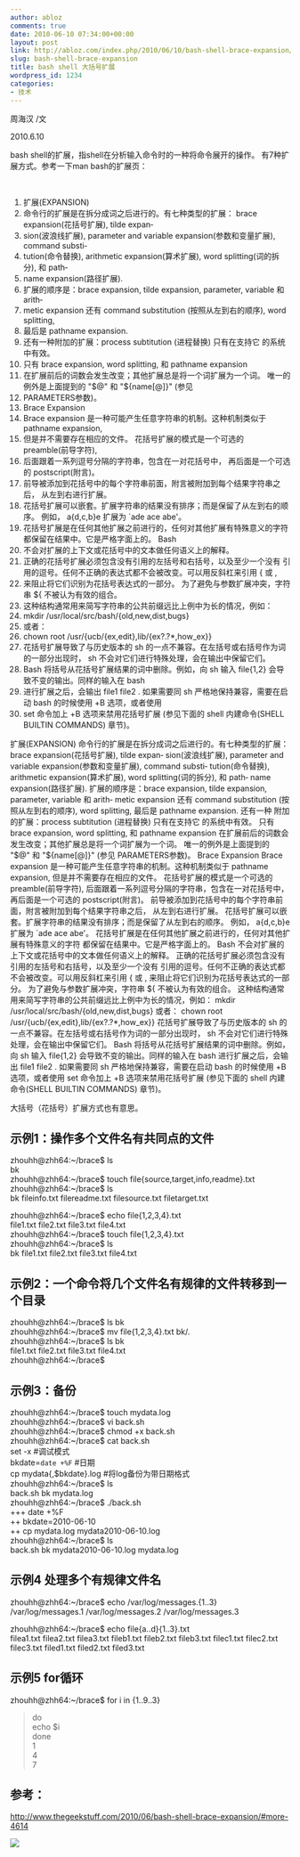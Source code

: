 ```yaml
---
author: abloz
comments: true
date: 2010-06-10 07:34:00+00:00
layout: post
link: http://abloz.com/index.php/2010/06/10/bash-shell-brace-expansion/
slug: bash-shell-brace-expansion
title: bash shell 大括号扩展
wordpress_id: 1234
categories:
- 技术
---
```


周海汉 /文

2010.6.10

 

bash shell的扩展，指shell在分析输入命令时的一种将命令展开的操作。 有7种扩展方式。参考一下man bash的扩展页：

[](http://blog.csdn.net/ablo_zhou/archive/2010/06/10/5661730.aspx#)[  
](http://blog.csdn.net/ablo_zhou/archive/2010/06/10/5661730.aspx#)

  1. 扩展(EXPANSION)
  2. 命令行的扩展是在拆分成词之后进行的。有七种类型的扩展： brace expansion(花括号扩展), tilde expan‐
  3. sion(波浪线扩展), parameter and variable expansion(参数和变量扩展), command substi‐
  4. tution(命令替换), arithmetic expansion(算术扩展), word splitting(词的拆分), 和 path‐
  5. name expansion(路径扩展).
  6. 扩展的顺序是：brace expansion, tilde expansion, parameter, variable 和 arith‐
  7. metic expansion 还有 command substitution (按照从左到右的顺序), word splitting,
  8. 最后是 pathname expansion.
  9. 还有一种附加的扩展：process subtitution (进程替换) 只有在支持它 的系统中有效。
  10. 只有 brace expansion, word splitting, 和 pathname expansion
  11. 在扩展前后的词数会发生改变；其他扩展总是将一个词扩展为一个词。 唯一的例外是上面提到的 "$@" 和 "${name[@]}" (参见
  12. PARAMETERS参数)。
  13. Brace Expansion
  14. Brace expansion 是一种可能产生任意字符串的机制。这种机制类似于 pathname expansion,
  15. 但是并不需要存在相应的文件。 花括号扩展的模式是一个可选的 preamble(前导字符),
  16. 后面跟着一系列逗号分隔的字符串，包含在一对花括号中， 再后面是一个可选的 postscript(附言)。
  17. 前导被添加到花括号中的每个字符串前面，附言被附加到每个结果字符串之后， 从左到右进行扩展。
  18. 花括号扩展可以嵌套。扩展字符串的结果没有排序；而是保留了从左到右的顺序。 例如， a{d,c,b}e 扩展为 `ade ace abe'。
  19. 花括号扩展是在任何其他扩展之前进行的，任何对其他扩展有特殊意义的字符 都保留在结果中。它是严格字面上的。 Bash
  20. 不会对扩展的上下文或花括号中的文本做任何语义上的解释。
  21. 正确的花括号扩展必须包含没有引用的左括号和右括号，以及至少一个没有 引用的逗号。任何不正确的表达式都不会被改变。可以用反斜杠来引用 { 或 ,
  22. 来阻止将它们识别为花括号表达式的一部分。 为了避免与参数扩展冲突，字符串 ${ 不被认为有效的组合。
  23. 这种结构通常用来简写字符串的公共前缀远比上例中为长的情况，例如：
  24. mkdir /usr/local/src/bash/{old,new,dist,bugs}
  25. 或者：
  26. chown root /usr/{ucb/{ex,edit},lib/{ex?.?*,how_ex}}
  27. 花括号扩展导致了与历史版本的 sh 的一点不兼容。在左括号或右括号作为词的一部分出现时， sh 不会对它们进行特殊处理，会在输出中保留它们。
  28. Bash 将括号从花括号扩展结果的词中删除。例如，向 sh 输入 file{1,2} 会导致不变的输出。同样的输入在 bash
  29. 进行扩展之后，会输出 file1 file2 . 如果需要同 sh 严格地保持兼容，需要在启动 bash 的时候使用 +B 选项，或者使用
  30. set 命令加上 +B 选项来禁用花括号扩展 (参见下面的 shell 内建命令(SHELL BUILTIN COMMANDS) 章节)。

扩展(EXPANSION)       命令行的扩展是在拆分成词之后进行的。有七种类型的扩展：  brace   expansion(花括号扩展),   tilde   expan‐       sion(波浪线扩展), parameter and variable expansion(参数和变量扩展), command substi‐       tution(命令替换), arithmetic expansion(算术扩展), word splitting(词的拆分), 和 path‐       name expansion(路径扩展).       扩展的顺序是：brace  expansion,  tilde expansion, parameter, variable 和 arith‐       metic expansion 还有 command substitution  (按照从左到右的顺序),  word  splitting,       最后是 pathname expansion.       还有一种
附加的扩展：process subtitution (进程替换) 只有在支持它 的系统中有效。       只有    brace   expansion,   word   splitting,   和   pathname   expansion       在扩展前后的词数会发生改变；其他扩展总是将一个词扩展为一个词。 唯一的例外是上面提到的  "$@"  和  "${name[@]}"  (参见       PARAMETERS参数)。   Brace Expansion       Brace    expansion    是一种可能产生任意字符串的机制。这种机制类似于    pathname    expansion,       但是并不需要存在相应的文件。              花括号扩展的模式是一个可选的              preamble(前导字符),       后面跟着一系列逗号分隔的字符串，包含在一对花括号中，           再后面是一个可选的          postscript(附言)。       前导被添加到花括号中的每个字符串前面，附言被附加到每个结果字符串之后， 从左到右进行扩展。       花括号扩展可以嵌套。扩展字符串的结果没有排序；而是保留了从左到右的顺序。 例如， a{d,c,b}e 扩展为 `ade ace abe'。       花括号扩展是在任何其他扩展之前进行的，任何对其他扩展有特殊意义的字符        都保留在结果中。它是严格字面上的。        Bash       不会对扩展的上下文或花括号中的文本做任何语义上的解释。       正确的花括号扩展必须包含没有引用的左括号和右括号，以及至少一个没有 引用的逗号。任何不正确的表达式都不会被改变。可以用反斜杠来引用 { 或 ,       来阻止将它们识别为花括号表达式的一部分。 为了避免与参数扩展冲突，字符串 ${ 不被认为有效的组合。       这种结构通常用来简写字符串的公共前缀远比上例中为长的情况，例如：              mkdir /usr/local/src/bash/{old,new,dist,bugs}       或者：              chown root /usr/{ucb/{ex,edit},lib/{ex?.?*,how_ex}}       花括号扩展导致了与历史版本的 sh 的一点不兼容。在左括号或右括号作为词的一部分出现时， sh  不会对它们进行特殊处理，会在输出中保留它们。       Bash   将括号从花括号扩展结果的词中删除。例如，向   sh  输入  file{1,2}  会导致不变的输出。同样的输入在  bash       进行扩展之后，会输出 file1 file2 .  如果需要同 sh 严格地保持兼容，需要在启动 bash 的时候使用 +B  选项，或者使用       set 命令加上 +B 选项来禁用花括号扩展 (参见下面的 shell 内建命令(SHELL BUILTIN COMMANDS) 章节)。   

大括号（花括号）扩展方式也有意思。

 

## 示例1：操作多个文件名有共同点的文件

zhouhh@zhh64:~/brace$ ls  
bk  
zhouhh@zhh64:~/brace$ touch file{source,target,info,readme}.txt  
zhouhh@zhh64:~/brace$ ls  
bk fileinfo.txt filereadme.txt filesource.txt filetarget.txt

 

zhouhh@zhh64:~/brace$ echo file{1,2,3,4}.txt  
file1.txt file2.txt file3.txt file4.txt  
zhouhh@zhh64:~/brace$ touch file{1,2,3,4}.txt  
zhouhh@zhh64:~/brace$ ls  
bk file1.txt file2.txt file3.txt file4.txt  


## 示例2：一个命令将几个文件名有规律的文件转移到一个目录

zhouhh@zhh64:~/brace$ ls bk  
zhouhh@zhh64:~/brace$ mv file{1,2,3,4}.txt bk/.  
zhouhh@zhh64:~/brace$ ls bk  
file1.txt file2.txt file3.txt file4.txt  
zhouhh@zhh64:~/brace$

 

## 示例3：备份

 

zhouhh@zhh64:~/brace$ touch mydata.log  
zhouhh@zhh64:~/brace$ vi back.sh  
zhouhh@zhh64:~/brace$ chmod +x back.sh   
zhouhh@zhh64:~/brace$ cat back.sh   
set -x #调试模式  
bkdate=`date +%F` #日期  
cp mydata{,$bkdate}.log #将log备份为带日期格式  
zhouhh@zhh64:~/brace$ ls  
back.sh bk mydata.log  
zhouhh@zhh64:~/brace$ ./back.sh   
+++ date +%F  
++ bkdate=2010-06-10  
++ cp mydata.log mydata2010-06-10.log  
zhouhh@zhh64:~/brace$ ls  
back.sh bk mydata2010-06-10.log mydata.log  


## 示例4 处理多个有规律文件名  


zhouhh@zhh64:~/brace$ echo /var/log/messages.{1..3}  
/var/log/messages.1 /var/log/messages.2 /var/log/messages.3  


zhouhh@zhh64:~/brace$ echo file{a..d}{1..3}.txt  
filea1.txt filea2.txt filea3.txt fileb1.txt fileb2.txt fileb3.txt  filec1.txt filec2.txt filec3.txt filed1.txt filed2.txt filed3.txt

 

## 示例5 for循环

zhouhh@zhh64:~/brace$ for i in {1..9..3}  
> do  
> echo $i  
> done  
1  
4  
7

 

## 参考：

http://www.thegeekstuff.com/2010/06/bash-shell-brace-expansion/#more-4614

  
  


![](http://img.zemanta.com/pixy.gif?x-id=c1cc952e-113f-8bf8-bb1e-cf58ddd689e2)
